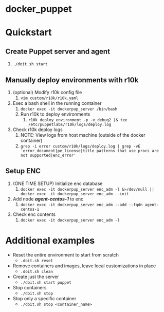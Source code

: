 # docker_puppet

# Quickstart
## Create Puppet server and agent
1. `./doit.sh start`

## Manually deploy environments with r10k
1. (optional) Modify r10k config file
   1. `vim custom/r10k/r10k.yaml`
1. Exec a bash shell in the running container
   1. `docker exec -it dockerpup_server /bin/bash`
   1. Run r10k to deploy environments
      1. `r10k deploy environment -p -v debug2 |& tee /etc/puppetlabs/r10k/logs/deploy.log`
1. Check r10k deploy logs
   1. NOTE: View logs from host machine (outside of the docker container)
   1. `grep -i error custom/r10k/logs/deploy.log | grep -vE 'error_document|pe_license|title patterns that use procs are not supported|enc_error'`

## Setup ENC
1. (ONE TIME SETUP) Initialize enc database
   1. `docker exec -it dockerpup_server enc_adm -l &>/dev/null || docker exec -it dockerpup_server enc_adm --init`
1. Add node **_agent-centos-1_** to enc
   1. `docker exec -it dockerpup_server enc_adm --add --fqdn agent-centos-1`
1. Check enc contents
   1. `docker exec -it dockerpup_server enc_adm -l`

# Additional examples
* Reset the entire environment to start from scratch
  * `.doit.sh reset`
* Remove containers and images, leave local customizations in place
  * `.doit.sh clean`
* Create just the server
  * `./doit.sh start puppet`
* Stop containers
  * `./doit.sh stop`
* Stop only a specific container
  * `./doit.sh stop <container_name>`

